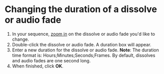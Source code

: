 # Changing the duration of a dissolve or audio fade

1. In your sequence, [zoom in](https://github.com/jjloomis/adobe-premiere-basic-video-editing/tree/1380f293c992197ff9c0969a49fde4fd4bb1946e/importing-and-working-with-media-files/zooming-in-and-out.md) on the dissolve or audio fade you'd like to change. 
2. Double-click the dissolve or audio fade. A duration box will appear. 
3. Enter a new duration for the dissolve or audio fade. **Note**: The duration time format is: Hours;Minutes;Seconds;Frames. By default, dissolves and audio fades are one second long.
4. When finished, click **OK**.

